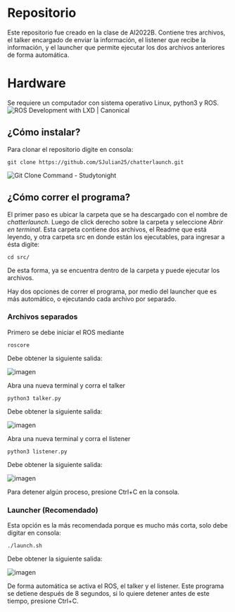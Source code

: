 # Repositorio
Este repositorio fue creado en la clase de AI2022B. Contiene tres archivos, el talker encargado de enviar la información, el listener que recibe la información, y el launcher que permite ejecutar los dos archivos anteriores de forma automática. 


# Hardware 

Se requiere un computador con sistema operativo Linux, python3 y ROS.
![ROS Development with LXD | Canonical](https://res.cloudinary.com/canonical/image/fetch/f_auto,q_auto,fl_sanitize,c_fill,w_720/https://ubuntu.com/wp-content/uploads/9080/Ubuntu-robotics1.jpg)

## ¿Cómo instalar?

Para clonar el repositorio digite en consola:

    git clone https://github.com/SJulian25/chatterlaunch.git
![Git Clone Command - Studytonight](https://s3.ap-south-1.amazonaws.com/s3.studytonight.com/tutorials/uploads/pictures/1623155541-103268.png)
## ¿Cómo correr el programa?

El primer paso es ubicar la carpeta que se ha descargado con el nombre de *chatterlaunch*. Luego de click derecho sobre la carpeta y seleccione *Abrir en terminal*. Esta carpeta contiene dos archivos, el Readme que está leyendo, y otra carpeta src en donde están los ejecutables, para ingresar a ésta digite:

    cd src/

De esta forma, ya se encuentra dentro de la carpeta y puede ejecutar los archivos.

Hay dos opciones de correr el programa, por medio del launcher que es más automático, o ejecutando cada archivo por separado. 

### Archivos separados
Primero se debe iniciar el ROS mediante 

    roscore

Debe obtener la siguiente salida:

![imagen](https://user-images.githubusercontent.com/72929394/186442165-3bb085af-cc46-4e84-897c-f52881dbffb4.png)


Abra una nueva terminal y corra el talker

    python3 talker.py

Debe obtener la siguiente salida:

![imagen](https://user-images.githubusercontent.com/72929394/186442079-f817a28a-92da-4aa9-81d3-474b78b590c0.png)

Abra una nueva terminal y corra el listener

    python3 listener.py

Debe obtener la siguiente salida:

![imagen](https://user-images.githubusercontent.com/72929394/186442760-bd101c19-a38d-4efc-b62b-f532daff89c4.png)

Para detener algún proceso, presione Ctrl+C en la consola.

### Launcher (Recomendado)

Esta opción es la más recomendada porque es mucho más corta, solo debe digitar en consola:

    ./launch.sh
 
Debe obtener la siguiente salida:

![imagen](https://user-images.githubusercontent.com/72929394/186443516-8a60b68f-01fd-491a-a700-e322f9d6ee4c.png)

De forma automática se activa el ROS, el talker y el listener. Este programa se detiene después de 8 segundos, si lo quiere detener antes de este tiempo, presione Ctrl+C.

